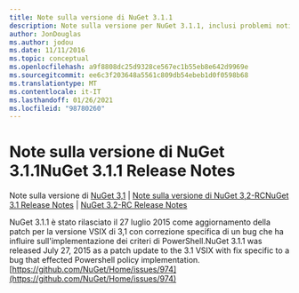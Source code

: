 ```yaml
---
title: Note sulla versione di NuGet 3.1.1
description: Note sulla versione per NuGet 3.1.1, inclusi problemi noti, correzioni di bug, funzionalità aggiunte e DCR.
author: JonDouglas
ms.author: jodou
ms.date: 11/11/2016
ms.topic: conceptual
ms.openlocfilehash: a9f8808dc25d9328ce567ec1b55eb8e642d9969e
ms.sourcegitcommit: ee6c3f203648a5561c809db54ebeb1d0f0598b68
ms.translationtype: MT
ms.contentlocale: it-IT
ms.lasthandoff: 01/26/2021
ms.locfileid: "98780260"
---
```

# <a name="nuget-311-release-notes"></a><span data-ttu-id="5f82f-103">Note sulla versione di NuGet 3.1.1</span><span class="sxs-lookup"><span data-stu-id="5f82f-103">NuGet 3.1.1 Release Notes</span></span>

<span data-ttu-id="5f82f-104">Note sulla versione di [NuGet 3,1](../release-notes/nuget-3.1.md)  |  [Note sulla versione di NuGet 3,2-RC](../release-notes/nuget-3.2-RC.md)</span><span class="sxs-lookup"><span data-stu-id="5f82f-104">[NuGet 3.1 Release Notes](../release-notes/nuget-3.1.md) | [NuGet 3.2-RC Release Notes](../release-notes/nuget-3.2-RC.md)</span></span>

<span data-ttu-id="5f82f-105">NuGet 3.1.1 è stato rilasciato il 27 luglio 2015 come aggiornamento della patch per la versione VSIX di 3,1 con correzione specifica di un bug che ha influire sull'implementazione dei criteri di PowerShell.</span><span class="sxs-lookup"><span data-stu-id="5f82f-105">NuGet 3.1.1 was released July 27, 2015 as a patch update to the 3.1 VSIX with fix specific to a bug that effected Powershell policy implementation.</span></span>
[https://github.com/NuGet/Home/issues/974](https://github.com/NuGet/Home/issues/974)